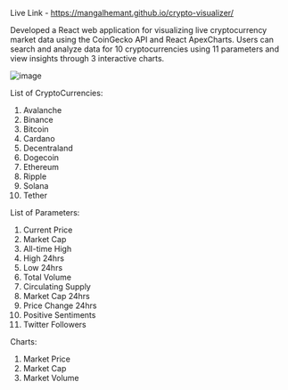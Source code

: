Live Link - https://mangalhemant.github.io/crypto-visualizer/

Developed a React web application for visualizing live cryptocurrency market data using the CoinGecko API
and React ApexCharts. Users can search and analyze data for 10 cryptocurrencies using 11 parameters and
view insights through 3 interactive charts.

![image](https://github.com/user-attachments/assets/5e176308-e3a0-4cc0-b648-3c314c8bce3c)

List of CryptoCurrencies:

1. Avalanche
2. Binance
3. Bitcoin
4. Cardano
5. Decentraland
6. Dogecoin
7. Ethereum
8. Ripple
9. Solana
10. Tether

List of Parameters:

1. Current Price
2. Market Cap
3. All-time High
4. High 24hrs
5. Low 24hrs
6. Total Volume
7. Circulating Supply
8. Market Cap 24hrs
9. Price Change 24hrs
10. Positive Sentiments
11. Twitter Followers

Charts:

1. Market Price
2. Market Cap
3. Market Volume





